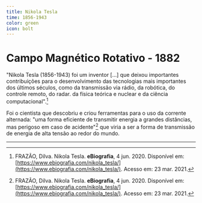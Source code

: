 ```yaml
---
title: Nikola Tesla
time: 1856-1943
color: green
icon: bolt
---
```


# Campo Magnético Rotativo - 1882

"Nikola Tesla (1856-1943) foi um inventor [...] que deixou importantes contribuições para o desenvolvimento das tecnologias mais importantes dos últimos séculos, como da transmissão via rádio, da robótica, do controle remoto, do radar. da física teórica e nuclear e da ciência computacional".[^frazao]

Foi o cientista que descobriu e criou ferramentas para o uso da corrente alternada: "uma forma eficiente de transmitir energia a grandes distâncias, mas perigoso em caso de acidente"[^frazao] que viria a ser a forma de transmissão de energia de alta tensão ao redor do mundo.

---

[^frazao]: FRAZÃO, Dilva. Nikola Tesla. **eBiografia**, 4 jun. 2020. Disponível em: [https://www.ebiografia.com/nikola_tesla/](https://www.ebiografia.com/nikola_tesla/). Acesso em: 23 mar. 2021.